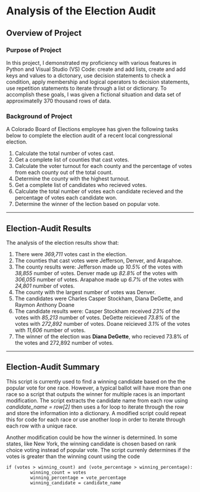 # Analysis of the Election Audit

## Overview of Project
### Purpose of Project
In this project, I demonstrated my proficiency with various features in Python and Visual Studio (VS) Code: create and add lists, create and add keys and values to a dictonary, use decision statements to check a condition, apply membership and logical operators to decision statements, use repetition statements to iterate through a list or dictionary. To accomplish these goals, I was given a fictional situation and data set of approximatelly 370 thousand rows of data. 
### Background of Project
A Colorado Board of Elections employee has given the following tasks below to complete the election audit of a recent local congressional election. 

1. Calculate the total number of votes cast. 
2. Get a complete list of counties that cast votes.
3. Calculate the voter turnout for each county and the percentage of votes from each county out of the total count. 
4. Determine the county with the highest turnout. 
5. Get a complete list of candidates who recieved votes.
6. Calculate the total number of votes each candidate recieved and the percentage of votes each candidate won.
7. Determine the winner of the lection based on popular vote. 
---
## Election-Audit Results 
The analysis of the election results show that: 
1. There were *369,711* votes cast in the election.
2. The counties that cast votes were Jefferson, Denver, and Arapahoe. 
3. The county results were: Jefferson made up *10.5%* of the votes with *38,855* number of votes. Denver made up *82.8%* of the votes with *306,055* number of votes. 
Arapahoe made up *6.7%* of the votes with *24,801* number of votes. 
4. The county with the largest number of votes was Denver. 
5. The candidates were Charles Casper Stockham, Diana DeGette, and Raymon Anthony Doane
6. The candidate results were: Casper Stockham received *23%* of the votes with *85,213* number of votes. DeGette reicieved *73.8%* of the votes with *272,892* number of votes. Doane reicieved *3.1%* of the votes with *11,606* number of votes. 
7. The winner of the election was **Diana DeGette**, who recieved 73.8% of the votes and 272,892 number of votes. 

---
## Election-Audit Summary 
This script is currently used to find a winning candidate based on the the popular vote for one race. However, a typical ballot will have more than one race so a script that outputs the winner for multiple races is an important modification. The script extracts the candidate name from each row using *candidate_name = row[2]* then uses a for loop to iterate through the row and store the information into a dictionary. A modified script could repeat this for code for each race or use another loop in order to iterate through each row with a unique race.  

Another modification could be how the winner is determined. In some states, like New York, the winning candidate is chosen based on rank choice voting instead of popular vote. The script currenly determines if the votes is greater than the winning count using the code 

    if (votes > winning_count) and (vote_percentage > winning_percentage):
             winning_count = votes
             winning_percentage = vote_percentage
             winning_candidate = candidate_name

